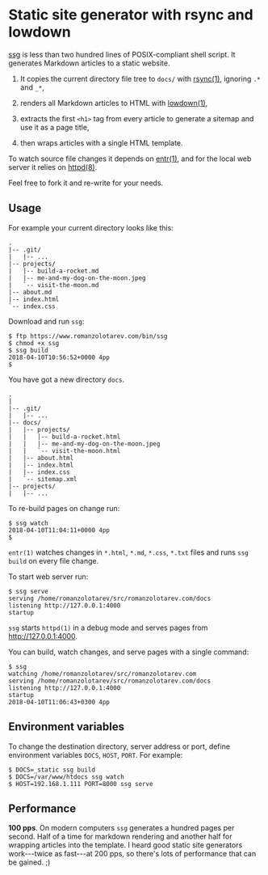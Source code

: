# Static site generator with rsync and lowdown

[ssg](/bin/ssg) is less than two hundred lines of POSIX-compliant shell
script. It generates Markdown articles to a static website.

1. It copies the current directory file tree to `docs/` with
   [rsync(1)](https://rsync.samba.org/), ignoring `.*` and `_*`,

1. renders all Markdown articles to HTML with
   [lowdown(1)](https://kristaps.bsd.lv/lowdown/),

1. extracts the first `<h1>` tag from every article to generate a
   sitemap and use it as a page title,

1. then wraps articles with a single HTML template.

To watch source file changes it depends on
[entr(1)](http://entrproject.org/), and for the local web server it relies
on [httpd(8)](https://man.openbsd.org/httpd.8).

Feel free to fork it and re-write for your needs.

## Usage

For example your current directory looks like this:

    .
    |-- .git/
    |   |-- ...
    |-- projects/
    |   |-- build-a-rocket.md
    |   |-- me-and-my-dog-on-the-moon.jpeg
    |   `-- visit-the-moon.md
    |-- about.md
    |-- index.html
    `-- index.css

Download and run `ssg`:

    $ ftp https://www.romanzolotarev.com/bin/ssg
    $ chmod +x ssg
    $ ssg build
    2018-04-10T10:56:52+0000 4pp
    $

You have got a new directory `docs`.

    .
    |
    |-- .git/
    |   |-- ...
    |-- docs/
    |   |-- projects/
    |   |   |-- build-a-rocket.html
    |   |   |-- me-and-my-dog-on-the-moon.jpeg
    |   |   `-- visit-the-moon.html
    |   |-- about.html
    |   |-- index.html
    |   |-- index.css
    |   `-- sitemap.xml
    |-- projects/
    |   |-- ...

To re-build pages on change run:

    $ ssg watch
    2018-04-10T11:04:11+0000 4pp
    $

`entr(1)` watches changes in `*.html`, `*.md`, `*.css`, `*.txt` files and
runs `ssg build` on every file change.

To start web server run:

    $ ssg serve
    serving /home/romanzolotarev/src/romanzolotarev.com/docs
    listening http://127.0.0.1:4000
    startup

`ssg` starts `httpd(1)` in a debug mode and serves pages from
<http://127.0.0.1:4000>.

You can build, watch changes, and serve pages with a single command:

    $ ssg
    watching /home/romanzolotarev/src/romanzolotarev.com
    serving /home/romanzolotarev/src/romanzolotarev.com/docs
    listening http://127.0.0.1:4000
    startup
    2018-04-10T11:06:43+0300 4pp

## Environment variables

To change the destination directory, server address or port, define
environment variables `DOCS`, `HOST`, `PORT`. For example:

    $ DOCS=_static ssg build
    $ DOCS=/var/www/htdocs ssg watch
    $ HOST=192.168.1.111 PORT=8000 ssg serve

## Performance

**100 pps**. On modern computers `ssg` generates a hundred pages per second.
Half of a time for markdown rendering and another half for wrapping
articles into the template. I heard good static site generators
work---twice as fast---at 200 pps, so there's lots of performance that can
be gained. ;)
